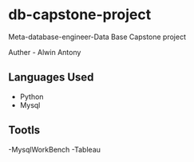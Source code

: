 # db-capstone-project
Meta-database-engineer-Data Base Capstone project

Auther - Alwin Antony

## Languages Used
- Python
- Mysql
  
## Tootls
-MysqlWorkBench
-Tableau
